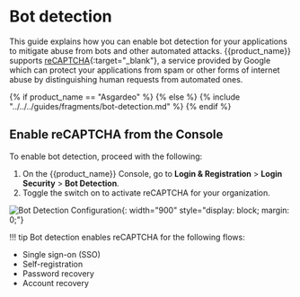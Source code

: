 # Bot detection

This guide explains how you can enable bot detection for your applications to mitigate abuse from bots and other automated attacks. {{product_name}} supports [reCAPTCHA](https://developers.google.com/recaptcha/){:target="_blank"}, a service provided by Google which can protect your applications from spam or other forms of internet abuse by distinguishing human requests from automated ones.

{% if product_name == "Asgardeo" %}
{% else %}
{% include "../../../guides/fragments/bot-detection.md" %}
{% endif %}

## Enable reCAPTCHA from the Console

To enable bot detection, proceed with the following:

1. On the {{product_name}} Console, go to **Login & Registration** > **Login Security** > **Bot Detection**.
2. Toggle the switch on to activate reCAPTCHA for your organization.

![Bot Detection Configuration]({{base_path}}/assets/img/guides/account-configurations/bot-detection.png){: width="900" style="display: block; margin: 0;"}

!!! tip
    Bot detection enables reCAPTCHA for the following flows:
    <ul>
    <li>Single sign-on (SSO)</li>
    <li>Self-registration</li>
    <li>Password recovery</li>
    <li>Account recovery</li>